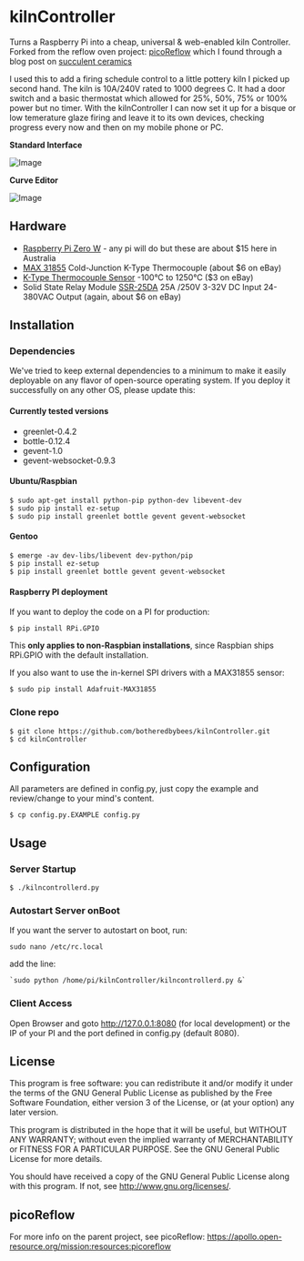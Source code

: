 kilnController
==============

Turns a Raspberry Pi into a cheap, universal & web-enabled kiln Controller.
Forked from the reflow oven project: [picoReflow](https://apollo.open-resource.org/mission:resources:picoreflow) which I found through a blog post on [succulent ceramics](http://succulentceramics.com/2016/10/07/wifiraspberry-kiln-controller/)

I used this to add a firing schedule control to a little pottery kiln I picked up second hand. The kiln is 10A/240V rated to 1000 degrees C. It had a door switch and a basic thermostat which allowed for 25%, 50%, 75% or 100% power but no timer. With the kilnController I can now set it up for a bisque or low temerature glaze firing and leave it to its own devices, checking progress every now and then on my mobile phone or PC. 

**Standard Interface**

![Image](https://apollo.open-resource.org/_media/mission:resources:picoreflow_webinterface.jpg)

**Curve Editor**

![Image](https://apollo.open-resource.org/_media/mission:resources:picoreflow_webinterface_edit.jpg)

## Hardware

  * [Raspberry Pi Zero W](https://raspberry.piaustralia.com.au/raspberry-pi-zero-w) - any pi will do but these are about $15 here in Australia
  * [MAX 31855](https://www.adafruit.com/product/269) Cold-Junction K-Type Thermocouple (about $6 on eBay)
  * [K-Type Thermocouple Sensor](https://www.google.com/search?q=K-Type+Thermocouple+Sensor+1250+1M+SY+site%3Aebay.com.au) -100°C to 1250°C ($3 on eBay)
  * Solid State Relay Module [SSR-25DA](https://www.google.com/search?q=Solid+State+Relay+Module+SSR-25DA+25A+%2F250V+3-32V+DC+Input+24-380VAC+Output+pOK) 25A /250V 3-32V DC Input 24-380VAC Output (again, about $6 on eBay)

## Installation

### Dependencies

We've tried to keep external dependencies to a minimum to make it easily
deployable on any flavor of open-source operating system. If you deploy it
successfully on any other OS, please update this:

#### Currently tested versions

  * greenlet-0.4.2
  * bottle-0.12.4
  * gevent-1.0
  * gevent-websocket-0.9.3

#### Ubuntu/Raspbian

    $ sudo apt-get install python-pip python-dev libevent-dev
    $ sudo pip install ez-setup
    $ sudo pip install greenlet bottle gevent gevent-websocket

#### Gentoo

    $ emerge -av dev-libs/libevent dev-python/pip
    $ pip install ez-setup
    $ pip install greenlet bottle gevent gevent-websocket

#### Raspberry PI deployment

If you want to deploy the code on a PI for production:

    $ pip install RPi.GPIO

This **only applies to non-Raspbian installations**, since Raspbian ships
RPi.GPIO with the default installation.

If you also want to use the in-kernel SPI drivers with a MAX31855 sensor:

    $ sudo pip install Adafruit-MAX31855

### Clone repo

    $ git clone https://github.com/botheredbybees/kilnController.git
    $ cd kilnController

## Configuration

All parameters are defined in config.py, just copy the example and review/change to your mind's content.

    $ cp config.py.EXAMPLE config.py

## Usage

### Server Startup

    $ ./kilncontrollerd.py

### Autostart Server onBoot
If you want the server to autostart on boot, run:

    sudo nano /etc/rc.local

add the line:

    `sudo python /home/pi/kilnController/kilncontrollerd.py &`

### Client Access

Open Browser and goto http://127.0.0.1:8080 (for local development) or the IP
of your PI and the port defined in config.py (default 8080).

## License

This program is free software: you can redistribute it and/or modify
it under the terms of the GNU General Public License as published by
the Free Software Foundation, either version 3 of the License, or
(at your option) any later version.

This program is distributed in the hope that it will be useful,
but WITHOUT ANY WARRANTY; without even the implied warranty of
MERCHANTABILITY or FITNESS FOR A PARTICULAR PURPOSE.  See the
GNU General Public License for more details.

You should have received a copy of the GNU General Public License
along with this program.  If not, see <http://www.gnu.org/licenses/>.

## picoReflow

For more info on the parent project, see picoReflow: https://apollo.open-resource.org/mission:resources:picoreflow
